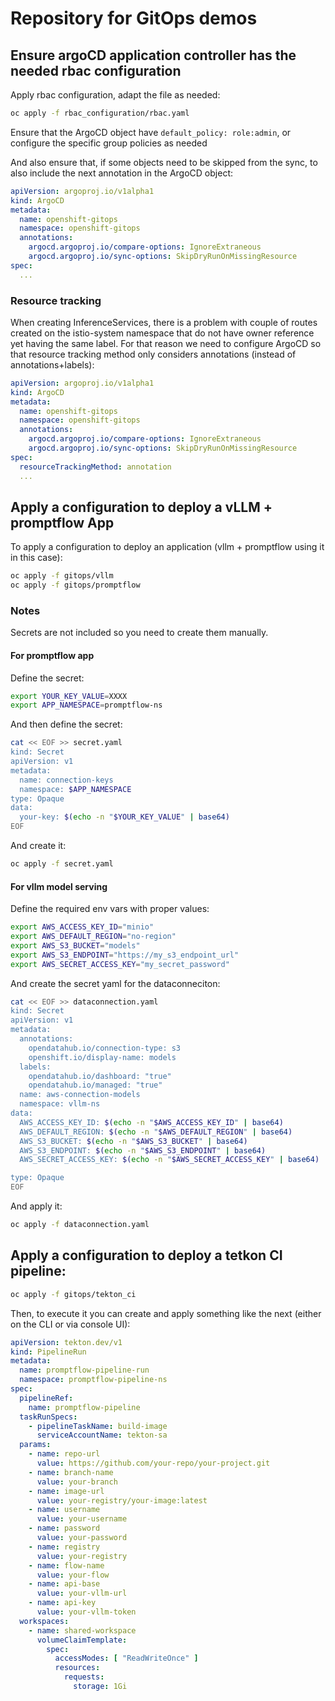 # Repository for GitOps demos

## Ensure argoCD application controller has the needed rbac configuration

Apply rbac configuration, adapt the file as needed:

```bash
oc apply -f rbac_configuration/rbac.yaml
```

Ensure that the ArgoCD object have `default_policy: role:admin`, or configure the specific group policies as needed

And also ensure that, if some objects need to be skipped from the sync, to also include the next annotation in the ArgoCD object:

```yaml
apiVersion: argoproj.io/v1alpha1
kind: ArgoCD
metadata:
  name: openshift-gitops
  namespace: openshift-gitops
  annotations:
    argocd.argoproj.io/compare-options: IgnoreExtraneous
    argocd.argoproj.io/sync-options: SkipDryRunOnMissingResource
spec:
  ...
```

### Resource tracking
When creating InferenceServices, there is a problem with couple of routes created on the istio-system namespace that do not have owner reference yet having the same label. For that reason we need to configure ArgoCD so that resource tracking method only considers annotations (instead of annotations+labels):
```yaml
apiVersion: argoproj.io/v1alpha1
kind: ArgoCD
metadata:
  name: openshift-gitops
  namespace: openshift-gitops
  annotations:
    argocd.argoproj.io/compare-options: IgnoreExtraneous
    argocd.argoproj.io/sync-options: SkipDryRunOnMissingResource
spec:
  resourceTrackingMethod: annotation
  ...
```

## Apply a configuration to deploy a vLLM + promptflow App

To apply a configuration to deploy an application (vllm + promptflow using it in
this case):

```bash
oc apply -f gitops/vllm
oc apply -f gitops/promptflow
```

### Notes
Secrets are not included so you need to create them manually. 

#### For promptflow app

Define the secret:

```bash
export YOUR_KEY_VALUE=XXXX
export APP_NAMESPACE=promptflow-ns
```

And then define the secret:

```bash
cat << EOF >> secret.yaml
kind: Secret
apiVersion: v1
metadata:
  name: connection-keys
  namespace: $APP_NAMESPACE
type: Opaque
data:
  your-key: $(echo -n "$YOUR_KEY_VALUE" | base64)
EOF
```

And create it:
```bash
oc apply -f secret.yaml
```

#### For vllm model serving

Define the required env vars with proper values:

```bash
export AWS_ACCESS_KEY_ID="minio"
export AWS_DEFAULT_REGION="no-region"
export AWS_S3_BUCKET="models"
export AWS_S3_ENDPOINT="https://my_s3_endpoint_url"
export AWS_SECRET_ACCESS_KEY="my_secret_password"
```

And create the secret yaml for the dataconneciton:

```bash
cat << EOF >> dataconnection.yaml
kind: Secret
apiVersion: v1
metadata:
  annotations:
    opendatahub.io/connection-type: s3
    openshift.io/display-name: models
  labels:
    opendatahub.io/dashboard: "true"
    opendatahub.io/managed: "true"
  name: aws-connection-models
  namespace: vllm-ns
data:
  AWS_ACCESS_KEY_ID: $(echo -n "$AWS_ACCESS_KEY_ID" | base64)
  AWS_DEFAULT_REGION: $(echo -n "$AWS_DEFAULT_REGION" | base64)
  AWS_S3_BUCKET: $(echo -n "$AWS_S3_BUCKET" | base64)
  AWS_S3_ENDPOINT: $(echo -n "$AWS_S3_ENDPOINT" | base64)
  AWS_SECRET_ACCESS_KEY: $(echo -n "$AWS_SECRET_ACCESS_KEY" | base64)

type: Opaque
EOF
```

And apply it:
```bash
oc apply -f dataconnection.yaml
```

## Apply a configuration to deploy a tetkon CI pipeline: 

```bash
oc apply -f gitops/tekton_ci
```

Then, to execute it you can create and apply something like the next (either on the CLI or via console UI):

```yaml
apiVersion: tekton.dev/v1
kind: PipelineRun
metadata:
  name: promptflow-pipeline-run
  namespace: promptflow-pipeline-ns
spec:
  pipelineRef:
    name: promptflow-pipeline
  taskRunSpecs:
    - pipelineTaskName: build-image
      serviceAccountName: tekton-sa
  params:
    - name: repo-url
      value: https://github.com/your-repo/your-project.git
    - name: branch-name
      value: your-branch
    - name: image-url
      value: your-registry/your-image:latest
    - name: username
      value: your-username
    - name: password
      value: your-password
    - name: registry
      value: your-registry
    - name: flow-name
      value: your-flow
    - name: api-base
      value: your-vllm-url
    - name: api-key
      value: your-vllm-token
  workspaces:
    - name: shared-workspace
      volumeClaimTemplate:
        spec:
          accessModes: [ "ReadWriteOnce" ]
          resources:
            requests:
              storage: 1Gi
```
